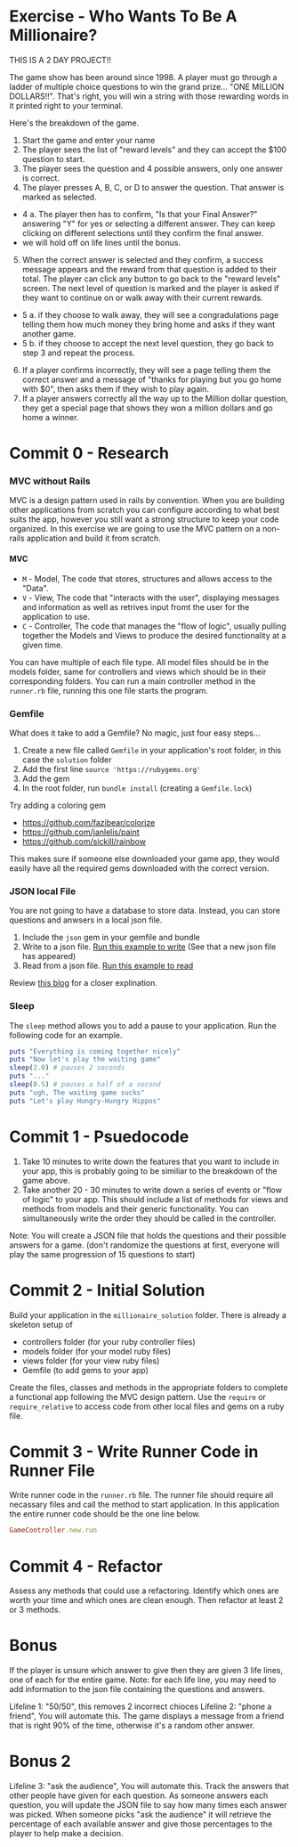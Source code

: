 # Exercise - Who Wants To Be A Millionaire?

THIS IS A 2 DAY PROJECT!!

The game show has been around since 1998. A player must go through a ladder of multiple choice questions to win the grand prize... "ONE MILLION DOLLARS!!". That's right, you will win a string with those rewarding words in it printed right to your terminal.

Here's the breakdown of the game.

1. Start the game and enter your name
2. The player sees the list of "reward levels" and they can accept the $100 question to start.
3. The player sees the question and 4 possible answers, only one answer is correct.
4. The player presses A, B, C, or D to answer the question. That answer is marked as selected.
  - 4 a. The player then has to confirm, "Is that your Final Answer?" answering "Y" for yes or selecting a different answer. They can keep clicking on different selections until they confirm the final answer.
  - we will hold off on life lines until the bonus.
5. When the correct answer is selected and they confirm, a success message appears and the reward from that question is added to their total. The player can click any button to go back to the "reward levels" screen. The next level of question is marked and the player is asked if they want to continue on or walk away with their current rewards.
  - 5 a. if they choose to walk away, they will see a congradulations page telling them how much money they bring home and asks if they want another game.
  - 5 b. if they choose to accept the next level question, they go back to step 3 and repeat the process.
6. If a player confirms incorrectly, they will see a page telling them the correct answer and a message of "thanks for playing but you go home with $0", then asks them if they wish to play again.
7. If a player answers correctly all the way up to the Million dollar question, they get a special page that shows they won a million dollars and go home a winner.

# Commit 0 - Research

### MVC without Rails

MVC is a design pattern used in rails by convention. When you are building other applications from scratch you can configure according to what best suits the app, however you still want a strong structure to keep your code organized. In this exercise we are going to use the MVC pattern on a non-rails application and build it from scratch.

#### MVC

- `M` - Model, The code that stores, structures and allows access to the "Data".
- `V` - View, The code that "interacts with the user", displaying messages and information as well as retrives input fromt the user for the application to use.
- `C` - Controller, The code that manages the "flow of logic", usually pulling together the Models and Views to produce the desired functionality at a given time.

You can have multiple of each file type. All model files should be in the models folder, same for controllers and views which should be in their corresponding folders. You can run a main controller method in the `runner.rb` file, running this one file starts the program.

### Gemfile

What does it take to add a Gemfile? No magic, just four easy steps...

1. Create a new file called `Gemfile` in your application's root folder, in this case the `solution` folder
2. Add the first line `source 'https://rubygems.org'`
3. Add the gem
4. In the root folder, run `bundle install` (creating a `Gemfile.lock`)

Try adding a coloring gem

- https://github.com/fazibear/colorize
- https://github.com/janlelis/paint
- https://github.com/sickill/rainbow

This makes sure if someone else downloaded your game app, they would easily have all the required gems downloaded with the correct version.

### JSON local File

You are not going to have a database to store data. Instead, you can store questions and anwsers in a local json file. 

1. Include the `json` gem in your gemfile and bundle
2. Write to a json file. [Run this example to write](examples/write_to_json.rb) (See that a new json file has appeared)
3. Read from a json file. [Run this example to read](examples/read_from_json.rb)

Review [this blog](https://hackhands.com/ruby-read-json-file-hash/) for a closer explination.

### Sleep

The `sleep` method allows you to add a pause to your application. Run the following code for an example.

```ruby
puts "Everything is coming together nicely"
puts "Now let's play the waiting game"
sleep(2.0) # pauses 2 seconds
puts "..."
sleep(0.5) # pauses a half of a second
puts "ugh, The waiting game sucks"
puts "Let's play Hungry-Hungry Hippos"
```

# Commit 1 - Psuedocode

1. Take 10 minutes to write down the features that you want to include in your app, this is probably going to be similiar to the breakdown of the game above.
2. Take another 20 - 30 minutes to write down a series of events or "flow of logic" to your app. This should include a list of methods for views and methods from models and their generic functionality. You can simultaneously write the order they should be called in the controller. 

Note: You will create a JSON file that holds the questions and their possible answers for a game. (don't randomize the questions at first, everyone will play the same progression of 15 questions to start)

# Commit 2 - Initial Solution

Build your application in the `millionaire_solution` folder. There is already a skeleton setup of

- controllers folder (for your ruby controller files)
- models folder      (for your model ruby files)
- views folder       (for your view ruby files)
- Gemfile            (to add gems to your app)

Create the files, classes and methods in the appropriate folders to complete a functional app following the MVC design pattern. Use the `require` or `require_relative` to access code from other local files and gems on a ruby file.

# Commit 3 - Write Runner Code in Runner File

Write runner code in the `runner.rb` file. The runner file should require all necassary files and call the method to start application. In this application the entire runner code should be the one line below.

```ruby
GameController.new.run
```

# Commit 4 - Refactor

Assess any methods that could use a refactoring. Identify which ones are worth your time and which ones are clean enough. Then refactor at least 2 or 3 methods.

# Bonus

If the player is unsure which answer to give then they are given 3 life lines, one of each for the entire game. Note: for each life line, you may need to add information to the json file containing the questions and answers.

Lifeline 1: "50/50", this removes 2 incorrect chioces
Lifeline 2: "phone a friend", You will automate this. The game displays a message from a friend that is right 90% of the time, otherwise it's a random other answer.

# Bonus 2

Lifeline 3: "ask the audience", You will automate this. Track the answers that other people have given for each question. As someone answers each question, you will update the JSON file to say how many times each answer was picked. When someone picks "ask the audience" it will retrieve the percentage of each available answer and give those percentages to the player to help make a decision.
